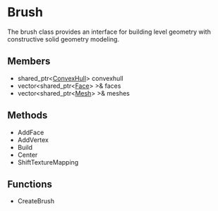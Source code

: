 # Brush #
The brush class provides an interface for building level geometry with constructive solid geometry modeling.

## Members ##
- shared_ptr<[ConvexHull](CPP_ConvexHull.md)\> convexhull
- vector<shared_ptr<[Face](CPP_Face.md)\> \>& faces
- vector<shared_ptr<[Mesh](CPP_Mesh.md)\> \>& meshes

## Methods ##
- AddFace
- AddVertex
- Build
- Center
- ShiftTextureMapping

## Functions ##
- CreateBrush
